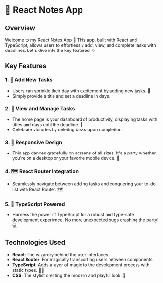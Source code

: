 # 📝 React Notes App

## Overview

Welcome to my React Notes App 🚀 This app, built with React and TypeScript, allows users to effortlessly add, view, and complete tasks with deadlines. Let's dive into the key features! ✨

## Key Features

### 1. 🌟 **Add New Tasks**
   - Users can sprinkle their day with excitement by adding new tasks. 🎉
   - Simply provide a title and set a deadline in days.

### 2. 📅 **View and Manage Tasks**
   - The home page is your dashboard of productivity, displaying tasks with titles and days until the deadline. 🚗
   - Celebrate victories by deleting tasks upon completion.

### 3. 📱 **Responsive Design**
   - This app dances gracefully on screens of all sizes. It's a party whether you're on a desktop or your favorite mobile device. 🕺

### 4. 🗺️ **React Router Integration**
   - Seamlessly navigate between adding tasks and conquering your to-do list with React Router. 🗺️

### 5. 🚀 **TypeScript Powered**
   - Harness the power of TypeScript for a robust and type-safe development experience. No more unexpected bugs crashing the party! 💻


## Technologies Used

- **React**: The wizardry behind the user interfaces.
- **React Router**: For magically transporting users between components.
- **TypeScript**: Adds a layer of magic to the development process with static types. 🧙‍♂️
- **CSS**: The stylist creating the modern and playful look. 🎨


